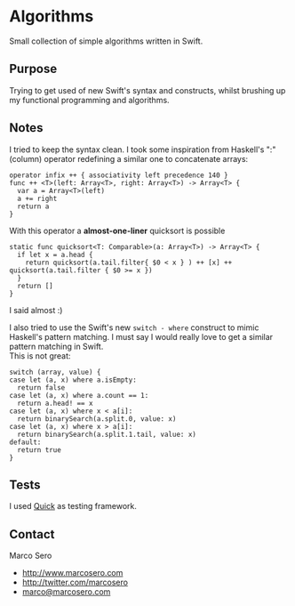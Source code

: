 # Algorithms

Small collection of simple algorithms written in Swift.

## Purpose

Trying to get used of new Swift's syntax and constructs, whilst brushing up my functional programming and algorithms.

## Notes

I tried to keep the syntax clean. I took some inspiration from Haskell's ":" (column) operator redefining a similar one to concatenate arrays:

    operator infix ++ { associativity left precedence 140 }
    func ++ <T>(left: Array<T>, right: Array<T>) -> Array<T> {
      var a = Array<T>(left)
      a += right
      return a
    }

With this operator a **almost-one-liner** quicksort is possible

    static func quicksort<T: Comparable>(a: Array<T>) -> Array<T> {
      if let x = a.head {
        return quicksort(a.tail.filter{ $0 < x } ) ++ [x] ++ quicksort(a.tail.filter { $0 >= x })
      }
      return []
    }

I said almost :)

I also tried to use the Swift's new `switch - where` construct to mimic Haskell's pattern matching. I must say I would really love to get a similar pattern matching in Swift.  
This is not great:

    switch (array, value) {
    case let (a, x) where a.isEmpty:
      return false
    case let (a, x) where a.count == 1:
      return a.head! == x
    case let (a, x) where x < a[i]:
      return binarySearch(a.split.0, value: x)
    case let (a, x) where x > a[i]:
      return binarySearch(a.split.1.tail, value: x)
    default:
      return true
    }


## Tests

I used [Quick](https://github.com/modocache/Quick) as testing framework.

## Contact

Marco Sero

- http://www.marcosero.com
- http://twitter.com/marcosero 
- marco@marcosero.com